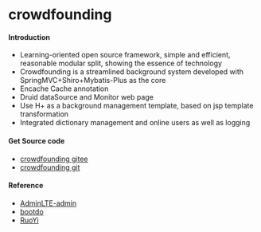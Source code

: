 # crowdfounding


#### Introduction
- Learning-oriented open source framework, simple and efficient, reasonable modular split, showing the essence of technology
- Crowdfounding is a streamlined background system developed with SpringMVC+Shiro+Mybatis-Plus as the core
- Encache Cache annotation
- Druid dataSource and Monitor web page
- Use H+ as a background management template, based on jsp template transformation
- Integrated dictionary management and online users as well as logging


#### Get Source code
- [crowdfounding gitee](https://gitee.com/wayn111/crowdfounding)
- [crowdfounding git](https://github.com/wayn111/crowdfounding)


#### Reference 
- [AdminLTE-admin](https://gitee.com/zhougaojun/KangarooAdmin/tree/master)
- [bootdo](https://gitee.com/lcg0124/bootdo)
- [RuoYi](https://gitee.com/y_project/RuoYi)
